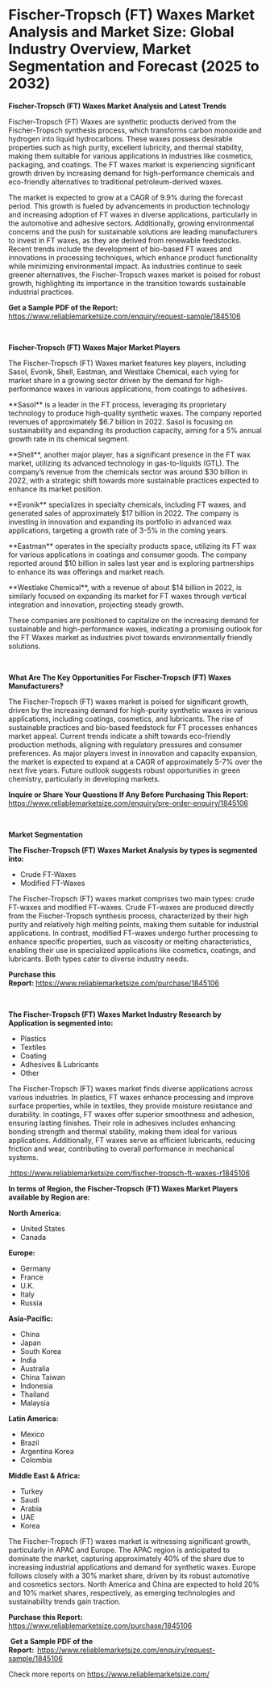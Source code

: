 <p><h1>Fischer-Tropsch (FT) Waxes Market Analysis and Market Size: Global Industry Overview, Market Segmentation and Forecast (2025 to 2032)</h1></p><p><strong>Fischer-Tropsch (FT) Waxes Market Analysis and Latest Trends</strong></p>
<p><p>Fischer-Tropsch (FT) Waxes are synthetic products derived from the Fischer-Tropsch synthesis process, which transforms carbon monoxide and hydrogen into liquid hydrocarbons. These waxes possess desirable properties such as high purity, excellent lubricity, and thermal stability, making them suitable for various applications in industries like cosmetics, packaging, and coatings. The FT waxes market is experiencing significant growth driven by increasing demand for high-performance chemicals and eco-friendly alternatives to traditional petroleum-derived waxes.</p><p>The market is expected to grow at a CAGR of 9.9% during the forecast period. This growth is fueled by advancements in production technology and increasing adoption of FT waxes in diverse applications, particularly in the automotive and adhesive sectors. Additionally, growing environmental concerns and the push for sustainable solutions are leading manufacturers to invest in FT waxes, as they are derived from renewable feedstocks. Recent trends include the development of bio-based FT waxes and innovations in processing techniques, which enhance product functionality while minimizing environmental impact. As industries continue to seek greener alternatives, the Fischer-Tropsch waxes market is poised for robust growth, highlighting its importance in the transition towards sustainable industrial practices.</p></p>
<p><strong>Get a Sample PDF of the Report:&nbsp;</strong> <a href="https://www.reliablemarketsize.com/enquiry/request-sample/1845106?utm_campaign=973&utm_medium=2&utm_source=Github&utm_content=ia&utm_term=03022025&utm_id=fischer-tropsch-ft-waxes">https://www.reliablemarketsize.com/enquiry/request-sample/1845106</a></p>
<p>&nbsp;</p>
<p><strong>Fischer-Tropsch (FT) Waxes Major Market Players</strong></p>
<p><p>The Fischer-Tropsch (FT) Waxes market features key players, including Sasol, Evonik, Shell, Eastman, and Westlake Chemical, each vying for market share in a growing sector driven by the demand for high-performance waxes in various applications, from coatings to adhesives.</p><p>**Sasol** is a leader in the FT process, leveraging its proprietary technology to produce high-quality synthetic waxes. The company reported revenues of approximately $6.7 billion in 2022. Sasol is focusing on sustainability and expanding its production capacity, aiming for a 5% annual growth rate in its chemical segment.</p><p>**Shell**, another major player, has a significant presence in the FT wax market, utilizing its advanced technology in gas-to-liquids (GTL). The company’s revenue from the chemicals sector was around $30 billion in 2022, with a strategic shift towards more sustainable practices expected to enhance its market position.</p><p>**Evonik** specializes in specialty chemicals, including FT waxes, and generated sales of approximately $17 billion in 2022. The company is investing in innovation and expanding its portfolio in advanced wax applications, targeting a growth rate of 3-5% in the coming years.</p><p>**Eastman** operates in the specialty products space, utilizing its FT wax for various applications in coatings and consumer goods. The company reported around $10 billion in sales last year and is exploring partnerships to enhance its wax offerings and market reach.</p><p>**Westlake Chemical**, with a revenue of about $14 billion in 2022, is similarly focused on expanding its market for FT waxes through vertical integration and innovation, projecting steady growth.</p><p>These companies are positioned to capitalize on the increasing demand for sustainable and high-performance waxes, indicating a promising outlook for the FT Waxes market as industries pivot towards environmentally friendly solutions.</p></p>
<p>&nbsp;</p>
<p><strong>What Are The Key Opportunities For Fischer-Tropsch (FT) Waxes Manufacturers?</strong></p>
<p><p>The Fischer-Tropsch (FT) waxes market is poised for significant growth, driven by the increasing demand for high-purity synthetic waxes in various applications, including coatings, cosmetics, and lubricants. The rise of sustainable practices and bio-based feedstock for FT processes enhances market appeal. Current trends indicate a shift towards eco-friendly production methods, aligning with regulatory pressures and consumer preferences. As major players invest in innovation and capacity expansion, the market is expected to expand at a CAGR of approximately 5-7% over the next five years. Future outlook suggests robust opportunities in green chemistry, particularly in developing markets.</p></p>
<p><strong>Inquire or Share Your Questions If Any Before Purchasing This Report:</strong> <a href="https://www.reliablemarketsize.com/enquiry/pre-order-enquiry/1845106?utm_campaign=973&utm_medium=2&utm_source=Github&utm_content=ia&utm_term=03022025&utm_id=fischer-tropsch-ft-waxes">https://www.reliablemarketsize.com/enquiry/pre-order-enquiry/1845106</a></p>
<p>&nbsp;</p>
<p><strong>Market Segmentation</strong></p>
<p><strong>The Fischer-Tropsch (FT) Waxes Market Analysis by types is segmented into:</strong></p>
<p><ul><li>Crude FT-Waxes</li><li>Modified FT-Waxes</li></ul></p>
<p><p>The Fischer-Tropsch (FT) waxes market comprises two main types: crude FT-waxes and modified FT-waxes. Crude FT-waxes are produced directly from the Fischer-Tropsch synthesis process, characterized by their high purity and relatively high melting points, making them suitable for industrial applications. In contrast, modified FT-waxes undergo further processing to enhance specific properties, such as viscosity or melting characteristics, enabling their use in specialized applications like cosmetics, coatings, and lubricants. Both types cater to diverse industry needs.</p></p>
<p><strong>Purchase this Report:&nbsp;</strong><a href="https://www.reliablemarketsize.com/purchase/1845106?utm_campaign=973&utm_medium=2&utm_source=Github&utm_content=ia&utm_term=03022025&utm_id=fischer-tropsch-ft-waxes">https://www.reliablemarketsize.com/purchase/1845106</a></p>
<p>&nbsp;</p>
<p><strong>The Fischer-Tropsch (FT) Waxes Market Industry Research by Application is segmented into:</strong></p>
<p><ul><li>Plastics</li><li>Textiles</li><li>Coating</li><li>Adhesives & Lubricants</li><li>Other</li></ul></p>
<p><p>The Fischer-Tropsch (FT) waxes market finds diverse applications across various industries. In plastics, FT waxes enhance processing and improve surface properties, while in textiles, they provide moisture resistance and durability. In coatings, FT waxes offer superior smoothness and adhesion, ensuring lasting finishes. Their role in adhesives includes enhancing bonding strength and thermal stability, making them ideal for various applications. Additionally, FT waxes serve as efficient lubricants, reducing friction and wear, contributing to overall performance in mechanical systems.</p></p>
<p><a href="https://www.reliablemarketsize.com/fischer-tropsch-ft-waxes-r1845106?utm_campaign=973&utm_medium=2&utm_source=Github&utm_content=ia&utm_term=03022025&utm_id=fischer-tropsch-ft-waxes">&nbsp;https://www.reliablemarketsize.com/fischer-tropsch-ft-waxes-r1845106</a></p>
<p><strong>In terms of Region, the Fischer-Tropsch (FT) Waxes Market Players available by Region are:</strong></p>
<p>
    <p> <strong> North America: </strong>
        <ul>
            <li>United States</li>
            <li>Canada</li>
        </ul>
        </p> 
    <p> <strong> Europe: </strong>
        <ul>
            <li>Germany</li>
            <li>France</li>
            <li>U.K.</li>
            <li>Italy</li>
            <li>Russia</li>
        </ul>
        </p> 
    <p> <strong> Asia-Pacific: </strong>
        <ul>
            <li>China</li>
            <li>Japan</li>
            <li>South Korea</li>
            <li>India</li>
            <li>Australia</li>
            <li>China Taiwan</li>
            <li>Indonesia</li>
            <li>Thailand</li>
            <li>Malaysia</li>
        </ul>
        </p> 
    <p> <strong> Latin America: </strong>
        <ul>
            <li>Mexico</li>
            <li>Brazil</li>
            <li>Argentina Korea</li>
            <li>Colombia</li>
        </ul>
        </p> 
    <p> <strong> Middle East & Africa: </strong>
        <ul>
            <li>Turkey</li>
            <li>Saudi</li>
            <li>Arabia</li>
            <li>UAE</li>
            <li>Korea</li>
        </ul>
    </p>
    </p>
<p><p>The Fischer-Tropsch (FT) waxes market is witnessing significant growth, particularly in APAC and Europe. The APAC region is anticipated to dominate the market, capturing approximately 40% of the share due to increasing industrial applications and demand for synthetic waxes. Europe follows closely with a 30% market share, driven by its robust automotive and cosmetics sectors. North America and China are expected to hold 20% and 10% market shares, respectively, as emerging technologies and sustainability trends gain traction.</p></p>
<p><strong>Purchase this Report: </strong><a href="https://www.reliablemarketsize.com/purchase/1845106?utm_campaign=973&utm_medium=2&utm_source=Github&utm_content=ia&utm_term=03022025&utm_id=fischer-tropsch-ft-waxes">https://www.reliablemarketsize.com/purchase/1845106</a></p>
<p>&nbsp;<strong>Get a Sample PDF of the Report:&nbsp;&nbsp;</strong><a href="https://www.reliablemarketsize.com/enquiry/request-sample/1845106?utm_campaign=973&utm_medium=2&utm_source=Github&utm_content=ia&utm_term=03022025&utm_id=fischer-tropsch-ft-waxes">https://www.reliablemarketsize.com/enquiry/request-sample/1845106</a></p>
<p><strong></strong></p>
<p>Check more reports on <a href="https://www.reliablemarketsize.com/?utm_campaign=973&utm_medium=2&utm_source=Github&utm_content=ia&utm_term=03022025&utm_id=fischer-tropsch-ft-waxes">https://www.reliablemarketsize.com/</a></p>